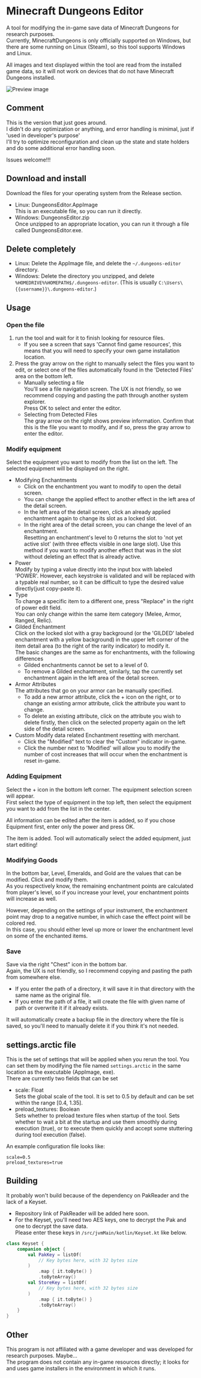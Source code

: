 # Minecraft Dungeons Editor

A tool for modifying the in-game save data of Minecraft Dungeons for research purposes.  
Currently, MinecraftDungeons is only officially supported on Windows, but there are some running on Linux (Steam), so this tool supports Windows and Linux.

All images and text displayed within the tool are read from the installed game data, so it will not work on devices that do not have Minecraft Dungeons installed.

![Preview image](./preview_en.png)

## Comment
This is the version that just goes around.  
I didn't do any optimization or anything, and error handling is minimal, just if 'used in developer's purpose'  
I'll try to optimize reconfiguration and clean up the state and state holders and do some additional error handling soon.

Issues welcome!!!

## Download and install
Download the files for your operating system from the Release section.
- Linux: DungeonsEditor.AppImage  
  This is an executable file, so you can run it directly.
- Windows: DungeonsEditor.zip  
  Once unzipped to an appropriate location, you can run it through a file called DungeonsEditor.exe.

## Delete completely
- Linux: Delete the AppImage file, and delete the `~/.dungeons-editor` directory.
- Windows: Delete the directory you unzipped, and delete `%HOMEDRIVE%%HOMEPATH$/.dungeons-editor`. (This is usually `C:\Users\{{username}}\.dungeons-editor`.)

## Usage
### Open the file
1. run the tool and wait for it to finish looking for resource files.
    - If you see a screen that says 'Cannot find game resources', this means that you will need to specify your own game installation location.
2. Press the gray arrow on the right to manually select the files you want to edit, or select one of the files automatically found in the 'Detected Files' area on the bottom left.
    - Manually selecting a file  
      You'll see a file navigation screen. The UX is not friendly, so we recommend copying and pasting the path through another system explorer.  
      Press OK to select and enter the editor.
    - Selecting from Detected Files  
      The gray arrow on the right shows preview information. Confirm that this is the file you want to modify, and if so, press the gray arrow to enter the editor.

### Modify equipment
Select the equipment you want to modify from the list on the left. The selected equipment will be displayed on the right.
- Modifying Enchantments
    - Click on the enchantment you want to modify to open the detail screen.
    - You can change the applied effect to another effect in the left area of the detail screen.
    - In the left area of the detail screen, click an already applied enchantment again to change its slot as a locked slot.
    - In the right area of the detail screen, you can change the level of an enchantment.  
      Resetting an enchantment's level to 0 returns the slot to 'not yet active slot' (with three effects visible in one large slot). Use this method if you want to modify another effect that was in the slot without deleting an effect that is already active.
- Power  
  Modify by typing a value directly into the input box with labeled 'POWER'.
  However, each keystroke is validated and will be replaced with a typable real number, so it can be difficult to type the desired value directly(just copy-paste it).
- Type  
  To change a specific item to a different one, press "Replace" in the right of power edit field.  
  You can only change within the same item category (Melee, Armor, Ranged, Relic).
- Gilded Enchantment  
  Click on the locked slot with a gray background (or the 'GILDED' labeled enchantment with a yellow background) in the upper left corner of the item detail area (to the right of the rarity indicator) to modify it.  
  The basic changes are the same as for enchantments, with the following differences
    - Gilded enchantments cannot be set to a level of 0.
    - To remove a Gilded enchantment, similarly, tap the currently set enchantment again in the left area of the detail screen.
- Armor Attributes  
  The attributes that go on your armor can be manually specified.
    - To add a new armor attribute, click the + icon on the right, or to change an existing armor attribute, click the attribute you want to change.
    - To delete an existing attribute, click on the attribute you wish to delete firstly, then click on the selected property again on the left side of the detail screen.
- Custom
  Modify data related Enchantment resetting with merchant.
    - Click the "Modified" text to clear the "Custom" indicator in-game.
    - Click the number next to 'Modified' will allow you to modify the number of cost increases that will occur when the enchantment is reset in-game.

### Adding Equipment
Select the + icon in the bottom left corner. The equipment selection screen will appear.  
First select the type of equipment in the top left, then select the equipment you want to add from the list in the center.

All information can be edited after the item is added, so if you chose Equipment first, enter only the power and press OK.

The item is added. Tool will automatically select the added equipment, just start editing!

### Modifying Goods
In the bottom bar, Level, Emeralds, and Gold are the values that can be modified. Click and modify them.  
As you respectively know, the remaining enchantment points are calculated from player's level, so if you increase your level, your enchantment points will increase as well.

However, depending on the settings of your instrument, the enchantment point may drop to a negative number, in which case the effect point will be colored red.  
In this case, you should either level up more or lower the enchantment level on some of the enchanted items.

### Save
Save via the right "Chest" icon in the bottom bar.  
Again, the UX is not friendly, so I recommend copying and pasting the path from somewhere else.

- If you enter the path of a directory, it will save it in that directory with the same name as the original file.
- If you enter the path of a file, it will create the file with given name of path or overwrite it if it already exists.

It will automatically create a backup file in the directory where the file is saved, so you'll need to manually delete it if you think it's not needed.

## settings.arctic file
This is the set of settings that will be applied when you rerun the tool. You can set them by modifying the file named `settings.arctic` in the same location as the executable (AppImage, exe).  
There are currently two fields that can be set
- scale: Float  
  Sets the global scale of the tool. It is set to 0.5 by default and can be set within the range [0.4, 1.35].
- preload_textures: Boolean  
  Sets whether to preload texture files when startup of the tool. Sets whether to wait a bit at the startup and use them smoothly during execution (true), or to execute them quickly and accept some stuttering during tool execution (false).

An example configuration file looks like:
```
scale=0.5
preload_textures=true
```

## Building
It probably won't build because of the dependency on PakReader and the lack of a Keyset.
- Repository link of PakReader will be added here soon.
- For the Keyset, you'll need two AES keys, one to decrypt the Pak and one to decrypt the save data.  
  Please enter these keys in `/src/jvmMain/kotlin/Keyset.kt` like below.

```kotlin
class Keyset {
    companion object {
        val PakKey = listOf(
            // Key bytes here, with 32 bytes size
        )
            .map { it.toByte() }
            .toByteArray()
        val StoreKey = listOf(
            // Key bytes here, with 32 bytes size
        )
            .map { it.toByte() }
            .toByteArray()
    }
}
```

## Other
This program is not affiliated with a game developer and was developed for research purposes. Maybe...  
The program does not contain any in-game resources directly; it looks for and uses game installers in the environment in which it runs.
